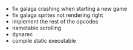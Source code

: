  - fix galaga crashing when starting a new game
 - fix galaga sprites not rendering right
 - implement the rest of the opcodes
 - nametable scrolling
 - dynarec
 - compile static executable
